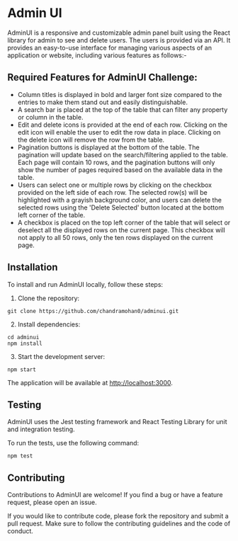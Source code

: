 # Admin UI

AdminUI is a responsive and customizable admin panel built using the React library for admin to see and delete users. The users is provided via an API. It provides an easy-to-use interface for managing various aspects of an application or website, including various features as follows:-

## Required Features for AdminUI Challenge:
  
  * Column titles is displayed in bold and larger font size compared to the entries to make them stand out and easily distinguishable.
  * A search bar is placed at the top of the table that can filter any property or column in the table.
  * Edit and delete icons is provided at the end of each row. Clicking on the edit icon will enable the user to edit the row data in place. Clicking on the delete icon will remove the row from the table.
  * Pagination buttons is displayed at the bottom of the table. The pagination will update based on the search/filtering applied to the table. Each page will contain 10 rows, and the pagination buttons will only show the number of pages required based on the available data in the table.
  * Users can select one or multiple rows by clicking on the checkbox provided on the left side of each row. The selected row(s) will be highlighted with a grayish background color, and users can delete the selected rows using the 'Delete Selected' button located at the bottom left corner of the table.
  * A checkbox is placed on the top left corner of the table that will select or deselect all the displayed rows on the current page. This checkbox will not apply to all 50 rows, only the ten rows displayed on the current page.

## Installation

To install and run AdminUI locally, follow these steps:

1. Clone the repository:

```
git clone https://github.com/chandramohan0/adminui.git
```

2. Install dependencies:

```
cd adminui
npm install
```

3. Start the development server:

```
npm start
```

The application will be available at [http://localhost:3000](http://localhost:3000).

## Testing

AdminUI uses the Jest testing framework and React Testing Library for unit and integration testing.

To run the tests, use the following command:

```
npm test
```

## Contributing

Contributions to AdminUI are welcome! If you find a bug or have a feature request, please open an issue.

If you would like to contribute code, please fork the repository and submit a pull request. Make sure to follow the contributing guidelines and the code of conduct. 
